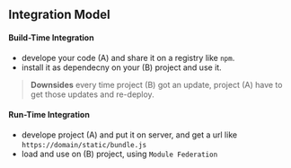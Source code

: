 ## Integration Model

#### Build-Time Integration
- develope your code (A) and share it on a registry like `npm`.
- install it as dependecny on your (B) project and use it.

> __Downsides__ every time project (B) got an update, project (A) have to get those updates and re-deploy.

#### Run-Time Integration

- develope project (A) and put it on server, and get a url like `https://domain/static/bundle.js`
- load and use on (B) project, using `Module Federation`
